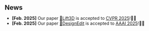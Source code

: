 <h2 style="margin: 60px 0px 10px;">News</h2>
<ul>
<li><strong>[Feb. 2025]</strong> Our paper <a href="https://lift3d-web.github.io/">🤖Lift3D</a> is accepted to <a href="https://cvpr.thecvf.com/">CVPR 2025</a>!🎉🎉</li>
<!-- - **[Feb. 2025]** Our paper 🤖Lift3D is accepted to CVPR 2025 🎉🎉.
- **[Dec. 2024]** Our paper 🌿DesignEdit is accepted to AAAI 2025 🎉🎉. -->
<li><strong>[Feb. 2025]</strong> Our paper <a href="https://design-edit.github.io/">🌿DesignEdit</a> is accepted to <a href="https://aaai.org/conference/aaai/aaai-25/">AAAI 2025</a>!🎉🎉</li>
</ul>

